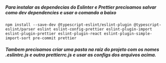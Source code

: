 ##### Para instalar as dependecias do Eslinter e Prettier precisamos salvar como dev dependencies e usar o comando a baixo
~~~npm
npm install --save-dev @typescript-eslint/eslint-plugin @typescript-eslint/parser eslint eslint-config-prettier eslint-plugin-import eslint-plugin-prettier eslint-plugin-react eslint-plugin-simple-import-sort pre-commit prettier
~~~
##### Tambem precisamos criar uma pasta na raiz do projeto com os nomes .eslintrc.js e outra prettierrc.js e usar as configs dos arquivos acima.
